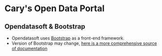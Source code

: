 # Cary's Open Data Portal

## Opendatasoft & Bootstrap

- Opendatasoft uses [Bootstrap](https://discovery.opendatasoft.com/pages/concept-responsive/) as a front-end framework.
- Version of Bootstrap may change, [here is a more comprehensive source of documentation](https://getbootstrap.com/docs/4.0/layout/overview/)

